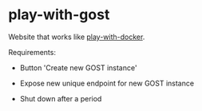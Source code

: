 # play-with-gost

Website that works like <a href="http://www.play-with-docker.com">play-with-docker</a>.

Requirements:

- Button 'Create new GOST instance'

- Expose new unique endpoint for new GOST instance

- Shut down after a period
